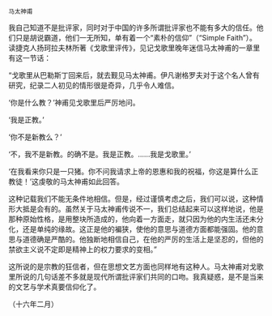     马太神甫 

   我自己知道不是批评家，同时对于中国的许多所谓批评家也不能有多大的信任。他们只是胡说霸道，他们一无所知，单有着一个“素朴的信仰”（“Simple Faith”）。读捷克人扬珂拉夫林所著《戈歌里评传》，见记戈歌里晚年迷信马太神甫的一章里有这一节话：

   “戈歌里从巴勒斯丁回来后，就去觐见马太神甫。伊凡谢格罗夫对于这个名人曾有研究，纪录二人初见的情形很是奇异，几乎令人难信。

   ‘你是什么教？’神甫见戈歌里后严厉地问。

   ‘我是正教。’

   ‘你不是新教么？’

   ‘不，我不是新教。的确不是。我是正教。……我是戈歌里。’

   ‘在我看来你只是一只猪。你不问我请求上帝的恩惠和我的祝福，你这是算什么正教徒！’这虔敬的马太神甫如此回答。

   这种记载我们不能无条件地相信。但是，经过谨慎考虑之后，我们可以说，这种情形大抵是会有的。虽然关于马太神甫传说不一，我们总结起来可以这样地说，他是那种原始性格，是用整块所造成的，他向着一方面走，就只因为他的内生活还未分化，还是单纯的缘故。这正是他的褊狭，使他的意思与道德方面都能强固。他的意思与道德确是严酷的。他独断地相信自己，在他的严厉的生活上是坚忍的，但他的禁欲主义说不定即是精神上的权力要求的变相。”

   这所说的是宗教的狂信者，但在思想文艺方面也同样地有这种人。马太神甫对戈歌里所说的几句话差不多就是现代所谓批评家们共同的口吻。我真疑惑，是不是当来的文艺与学术真要信仰化了。

   （十六年二月）

